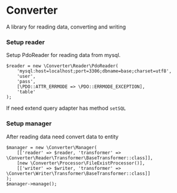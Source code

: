# Converter
A library for reading data, converting and writing

### Setup reader
Setup PdoReader for reading data from mysql.
```
$reader = new \Converter\Reader\PdoReader(
    'mysql:host=localhost;port=3306;dbname=base;charset=utf8',
    'user',
    'pass',
    [\PDO::ATTR_ERRMODE => \PDO::ERRMODE_EXCEPTION],
    'table'
);
```
If need extend query adapter has method `setSQL`

### Setup manager
After reading data need convert data to entity
```
$manager = new \Converter\Manager(
    [['reader' => $reader, 'transformer' => \Converter\Reader\Transformer\BaseTransformer::class]],
    [new \Converter\Processor\FileExistProcessor()],
    [['writer' => $writer, 'transformer' => \Converter\Writer\Transformer\BaseTransformer::class]]
);
$manager->manage();
```

